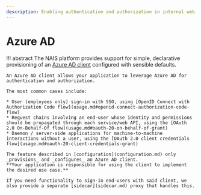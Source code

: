 ```yaml
---
description: Enabling authentication and authorization in internal web applications.
---
```


# Azure AD

!!! abstract
    The NAIS platform provides support for simple, declarative provisioning of an 
    [Azure AD client](https://docs.microsoft.com/en-us/azure/active-directory/develop/app-objects-and-service-principals) 
    configured with sensible defaults.

    An Azure AD client allows your application to leverage Azure AD for authentication and authorization.

    The most common cases include:

    * User (employees only) sign-in with SSO, using [OpenID Connect with Authorization Code flow](usage.md#openid-connect-authorization-code-flow)
    * Request chains involving an end-user whose identity and permissions should be propagated through each service/web API, using the [OAuth 2.0 On-Behalf-Of flow](usage.md#oauth-20-on-behalf-of-grant)
    * Daemon / server-side applications for machine-to-machine interactions without a user, using the [OAuth 2.0 client credentials flow](usage.md#oauth-20-client-credentials-grant)

    The feature described in [configuration](configuration.md) only _provisions_ and _configures_ an Azure AD client.
    **Your application is responsible for using the client to implement the desired use case.**

    If you need functionality to sign-in end-users with said client, we also provide a separate [sidecar](sidecar.md) proxy that handles this.
